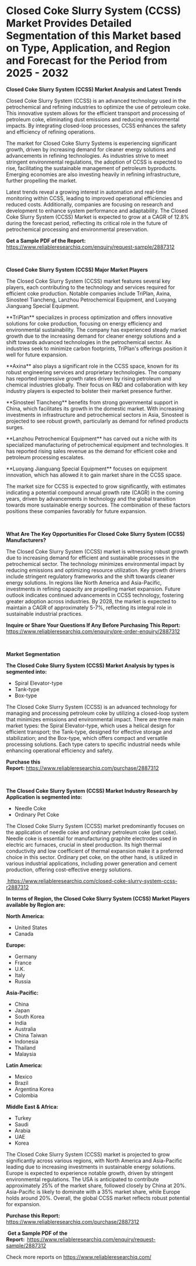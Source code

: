 <p><h1>Closed Coke Slurry System (CCSS) Market Provides Detailed Segmentation of this Market based on Type, Application, and Region and Forecast for the Period from 2025 - 2032</h1></p><p><strong>Closed Coke Slurry System (CCSS) Market Analysis and Latest Trends</strong></p>
<p><p>Closed Coke Slurry System (CCSS) is an advanced technology used in the petrochemical and refining industries to optimize the use of petroleum coke. This innovative system allows for the efficient transport and processing of petroleum coke, eliminating dust emissions and reducing environmental impacts. By integrating closed-loop processes, CCSS enhances the safety and efficiency of refining operations.</p><p>The market for Closed Coke Slurry Systems is experiencing significant growth, driven by increasing demand for cleaner energy solutions and advancements in refining technologies. As industries strive to meet stringent environmental regulations, the adoption of CCSS is expected to rise, facilitating the sustainable management of petroleum byproducts. Emerging economies are also investing heavily in refining infrastructure, further propelling the market.</p><p>Latest trends reveal a growing interest in automation and real-time monitoring within CCSS, leading to improved operational efficiencies and reduced costs. Additionally, companies are focusing on research and development to enhance system performance and adaptability. The Closed Coke Slurry System (CCSS) Market is expected to grow at a CAGR of 12.8% during the forecast period, reflecting its critical role in the future of petrochemical processing and environmental preservation.</p></p>
<p><strong>Get a Sample PDF of the Report:&nbsp;</strong> <a href="https://www.reliableresearchiq.com/enquiry/request-sample/2887312?utm_campaign=2299&utm_medium=2&utm_source=Github&utm_content=ia&utm_term=14032025&utm_id=closed-coke-slurry-system-ccss">https://www.reliableresearchiq.com/enquiry/request-sample/2887312</a></p>
<p>&nbsp;</p>
<p><strong>Closed Coke Slurry System (CCSS) Major Market Players</strong></p>
<p><p>The Closed Coke Slurry System (CCSS) market features several key players, each contributing to the technology and services required for efficient coke production. Notable companies include TriPlan, Axina, Sinosteel Tiancheng, Lanzhou Petrochemical Equipment, and Luoyang Jianguang Special Equipment.</p><p>**TriPlan** specializes in process optimization and offers innovative solutions for coke production, focusing on energy efficiency and environmental sustainability. The company has experienced steady market growth due to the increasing demand for cleaner energy solutions and a shift towards advanced technologies in the petrochemical sector. As industries seek to minimize carbon footprints, TriPlan's offerings position it well for future expansion.</p><p>**Axina** also plays a significant role in the CCSS space, known for its robust engineering services and proprietary technologies. The company has reported impressive growth rates driven by rising petroleum and chemical industries globally. Their focus on R&D and collaboration with key industry players is expected to bolster their market presence further.</p><p>**Sinosteel Tiancheng** benefits from strong governmental support in China, which facilitates its growth in the domestic market. With increasing investments in infrastructure and petrochemical sectors in Asia, Sinosteel is projected to see robust growth, particularly as demand for refined products surges.</p><p>**Lanzhou Petrochemical Equipment** has carved out a niche with its specialized manufacturing of petrochemical equipment and technologies. It has reported rising sales revenue as the demand for efficient coke and petroleum processing escalates.</p><p>**Luoyang Jianguang Special Equipment** focuses on equipment innovation, which has allowed it to gain market share in the CCSS space. </p><p>The market size for CCSS is expected to grow significantly, with estimates indicating a potential compound annual growth rate (CAGR) in the coming years, driven by advancements in technology and the global transition towards more sustainable energy sources. The combination of these factors positions these companies favorably for future expansion.</p></p>
<p>&nbsp;</p>
<p><strong>What Are The Key Opportunities For Closed Coke Slurry System (CCSS) Manufacturers?</strong></p>
<p><p>The Closed Coke Slurry System (CCSS) market is witnessing robust growth due to increasing demand for efficient and sustainable processes in the petrochemical sector. The technology minimizes environmental impact by reducing emissions and optimizing resource utilization. Key growth drivers include stringent regulatory frameworks and the shift towards cleaner energy solutions. In regions like North America and Asia-Pacific, investments in refining capacity are propelling market expansion. Future outlook indicates continued advancements in CCSS technology, fostering greater adoption across industries. By 2028, the market is expected to maintain a CAGR of approximately 5-7%, reflecting its integral role in sustainable industrial practices.</p></p>
<p><strong>Inquire or Share Your Questions If Any Before Purchasing This Report:</strong> <a href="https://www.reliableresearchiq.com/enquiry/pre-order-enquiry/2887312?utm_campaign=2299&utm_medium=2&utm_source=Github&utm_content=ia&utm_term=14032025&utm_id=closed-coke-slurry-system-ccss">https://www.reliableresearchiq.com/enquiry/pre-order-enquiry/2887312</a></p>
<p>&nbsp;</p>
<p><strong>Market Segmentation</strong></p>
<p><strong>The Closed Coke Slurry System (CCSS) Market Analysis by types is segmented into:</strong></p>
<p><ul><li>Spiral Elevator-type</li><li>Tank-type</li><li>Box-type</li></ul></p>
<p><p>The Closed Coke Slurry System (CCSS) is an advanced technology for managing and processing petroleum coke by utilizing a closed-loop system that minimizes emissions and environmental impact. There are three main market types: the Spiral Elevator-type, which uses a helical design for efficient transport; the Tank-type, designed for effective storage and stabilization; and the Box-type, which offers compact and versatile processing solutions. Each type caters to specific industrial needs while enhancing operational efficiency and safety.</p></p>
<p><strong>Purchase this Report:&nbsp;</strong><a href="https://www.reliableresearchiq.com/purchase/2887312?utm_campaign=2299&utm_medium=2&utm_source=Github&utm_content=ia&utm_term=14032025&utm_id=closed-coke-slurry-system-ccss">https://www.reliableresearchiq.com/purchase/2887312</a></p>
<p>&nbsp;</p>
<p><strong>The Closed Coke Slurry System (CCSS) Market Industry Research by Application is segmented into:</strong></p>
<p><ul><li>Needle Coke</li><li>Ordinary Pet Coke</li></ul></p>
<p><p>The Closed Coke Slurry System (CCSS) market predominantly focuses on the application of needle coke and ordinary petroleum coke (pet coke). Needle coke is essential for manufacturing graphite electrodes used in electric arc furnaces, crucial in steel production. Its high thermal conductivity and low coefficient of thermal expansion make it a preferred choice in this sector. Ordinary pet coke, on the other hand, is utilized in various industrial applications, including power generation and cement production, offering cost-effective energy solutions.</p></p>
<p><a href="https://www.reliableresearchiq.com/closed-coke-slurry-system-ccss-r2887312?utm_campaign=2299&utm_medium=2&utm_source=Github&utm_content=ia&utm_term=14032025&utm_id=closed-coke-slurry-system-ccss">&nbsp;https://www.reliableresearchiq.com/closed-coke-slurry-system-ccss-r2887312</a></p>
<p><strong>In terms of Region, the Closed Coke Slurry System (CCSS) Market Players available by Region are:</strong></p>
<p>
    <p> <strong> North America: </strong>
        <ul>
            <li>United States</li>
            <li>Canada</li>
        </ul>
        </p> 
    <p> <strong> Europe: </strong>
        <ul>
            <li>Germany</li>
            <li>France</li>
            <li>U.K.</li>
            <li>Italy</li>
            <li>Russia</li>
        </ul>
        </p> 
    <p> <strong> Asia-Pacific: </strong>
        <ul>
            <li>China</li>
            <li>Japan</li>
            <li>South Korea</li>
            <li>India</li>
            <li>Australia</li>
            <li>China Taiwan</li>
            <li>Indonesia</li>
            <li>Thailand</li>
            <li>Malaysia</li>
        </ul>
        </p> 
    <p> <strong> Latin America: </strong>
        <ul>
            <li>Mexico</li>
            <li>Brazil</li>
            <li>Argentina Korea</li>
            <li>Colombia</li>
        </ul>
        </p> 
    <p> <strong> Middle East & Africa: </strong>
        <ul>
            <li>Turkey</li>
            <li>Saudi</li>
            <li>Arabia</li>
            <li>UAE</li>
            <li>Korea</li>
        </ul>
    </p>
    </p>
<p><p>The Closed Coke Slurry System (CCSS) market is projected to grow significantly across various regions, with North America and Asia-Pacific leading due to increasing investments in sustainable energy solutions. Europe is expected to experience notable growth, driven by stringent environmental regulations. The USA is anticipated to contribute approximately 25% of the market share, followed closely by China at 20%. Asia-Pacific is likely to dominate with a 35% market share, while Europe holds around 20%. Overall, the global CCSS market reflects robust potential for expansion.</p></p>
<p><strong>Purchase this Report: </strong><a href="https://www.reliableresearchiq.com/purchase/2887312?utm_campaign=2299&utm_medium=2&utm_source=Github&utm_content=ia&utm_term=14032025&utm_id=closed-coke-slurry-system-ccss">https://www.reliableresearchiq.com/purchase/2887312</a></p>
<p>&nbsp;<strong>Get a Sample PDF of the Report:&nbsp;&nbsp;</strong><a href="https://www.reliableresearchiq.com/enquiry/request-sample/2887312?utm_campaign=2299&utm_medium=2&utm_source=Github&utm_content=ia&utm_term=14032025&utm_id=closed-coke-slurry-system-ccss">https://www.reliableresearchiq.com/enquiry/request-sample/2887312</a></p>
<p><strong></strong></p>
<p>Check more reports on <a href="https://www.reliableresearchiq.com/?utm_campaign=2299&utm_medium=2&utm_source=Github&utm_content=ia&utm_term=14032025&utm_id=closed-coke-slurry-system-ccss">https://www.reliableresearchiq.com/</a></p>
